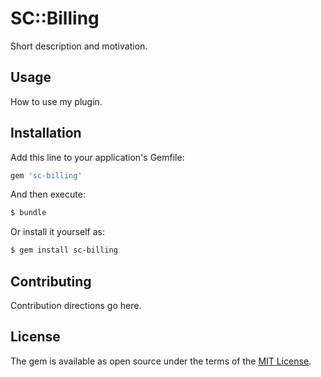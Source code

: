 # SC::Billing
Short description and motivation.

## Usage
How to use my plugin.

## Installation
Add this line to your application's Gemfile:

```ruby
gem 'sc-billing'
```

And then execute:
```bash
$ bundle
```

Or install it yourself as:
```bash
$ gem install sc-billing
```

## Contributing
Contribution directions go here.

## License
The gem is available as open source under the terms of the [MIT License](https://opensource.org/licenses/MIT).
